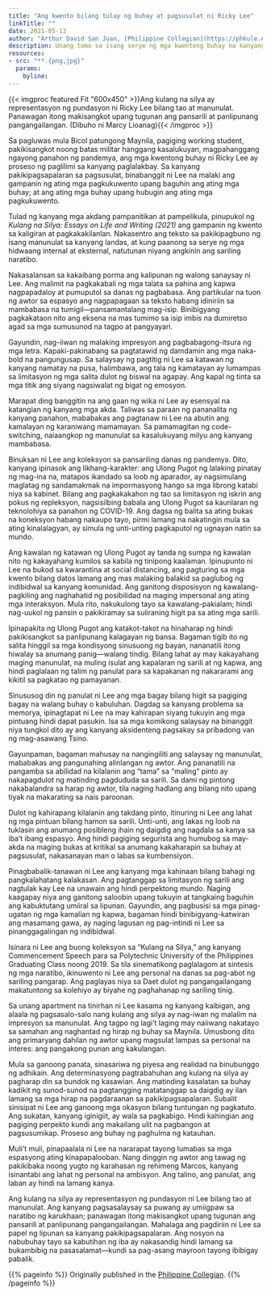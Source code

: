 ```yaml
---
title: "Ang kwento bilang tulay ng buhay at pagsusulat ni Ricky Lee"
linkTitle: ""
date: 2021-05-13
author: "Arthur David San Juan, [Philippine Collegian](https://phkule.org/)"
description: Unang tomo sa isang serye ng mga kwentong buhay na kanyang balak ilimbag, personal na ipinakilala ni Ricky Lee ang sarili gamit ang mga piling anekdota sa buhay at pagsusulat.
resources:
- src: "**.{png,jpg}"
  params:
    byline:
---
```

{{< imgproc featured Fit "600x450" >}}Ang kulang na silya ay representasyon ng pundasyon ni Ricky Lee bilang tao at manunulat. Panawagan itong makisangkot upang tugunan ang pansarili at panlipunang pangangailangan. (Dibuho ni Marcy Lioanag){{< /imgproc >}}

<span class="drop">S</span>a pagluwas mula Bicol patungong Maynila, pagiging working student, pakikisangkot noong batas militar hanggang kasalukuyan, magpahanggang ngayong panahon ng pandemya, ang mga kwentong buhay ni Ricky Lee ay proseso ng paglilimi sa kanyang paglalakbay. Sa kanyang pakikipagsapalaran sa pagsusulat, binabanggit ni Lee na malaki ang gampanin ng ating mga pagkukuwento upang baguhin ang ating mga buhay; at ang ating mga buhay upang hubugin ang ating mga pagkukuwento.

Tulad ng kanyang mga akdang pampanitikan at pampelikula, pinupukol ng *Kulang na Silya: Essays on Life and Writing (2021)* ang gampanin ng kwento sa kaligiran at pagkakakilanlan. Nakasentro ang teksto sa pakikipagbuno ng isang manunulat sa kanyang landas, at kung paanong sa serye ng mga hidwaang internal at eksternal, natutunan niyang angkinin ang sariling naratibo.

Nakasalansan sa kakaibang porma ang kalipunan ng walong sanaysay ni Lee. Ang malimit na pagkakabali ng mga talata sa pahina ang kapwa nagpapadaloy at pumuputol sa danas ng pagbabasa. Ang partikular na tuon ng awtor sa espasyo ang nagpapagaan sa teksto habang idiniriin sa mambabasa na tumigil—pansamantalang mag-isip. Binibigyang pagkakataon nito ang eksena na mas tumimo sa isip imbis na dumiretso agad sa mga sumusunod na tagpo at pangyayari.

Gayundin, nag-iiwan ng malaking impresyon ang pagbabagong-itsura ng mga letra. Kapaki-pakinabang sa pagtatawid ng damdamin ang mga naka-bold na pangungusap. Sa salaysay ng pagtitig ni Lee sa katawan ng kanyang namatay na pusa, halimbawa, ang tala ng kamatayan ay lumampas sa limitasyon ng mga salita dulot ng biswal na agapay. Ang kapal ng tinta sa mga titik ang siyang nagsiwalat ng bigat ng emosyon.

Marapat ding banggitin na ang gaan ng wika ni Lee ay esensyal na katangian ng kanyang mga akda. Taliwas sa paraan ng pananalita ng kanyang panahon, mababakas ang pagtanaw ni Lee na abutin ang kamalayan ng karaniwang mamamayan. Sa pamamagitan ng code-switching, naiaangkop ng manunulat sa kasalukuyang milyu ang kanyang mambabasa.

Binuksan ni Lee ang koleksyon sa pansariling danas ng pandemya. Dito, kanyang ipinasok ang likhang-karakter: ang Ulong Pugot ng lalaking pinatay ng mag-ina na, matapos ikandado sa loob ng aparador, ay nagsimulang maglatag ng sandamakmak na impormasyong hango sa mga librong katabi niya sa kabinet. Bilang ang pagkakakahon ng tao sa limitasyon ng iskrin ang pokus ng repleksyon, nagsisilbing babala ang Ulong Pugot sa kaunlaran ng teknolohiya sa panahon ng COVID-19. Ang dagsa ng balita sa ating bukas na koneksyon habang nakaupo tayo, pirmi lamang na nakatingin mula sa ating kinalalagyan, ay simula ng unti-unting pagkaputol ng ugnayan natin sa mundo.

Ang kawalan ng katawan ng Ulong Pugot ay tanda ng sumpa ng kawalan nito ng kakayahang kumilos sa kabila ng tinipong kaalaman. Ipinupunto ni Lee na bukod sa kwarantina at social distancing, ang pagturing sa mga kwento bilang datos lamang ang mas malaking balakid sa paglubog ng indibidwal sa kanyang komunidad. Ang ganitong disposisyon ng kawalang-pagkiling ang naghahatid ng posibilidad na maging impersonal ang ating mga interaksyon. Mula rito, nakukulong tayo sa kawalang-pakialam; hindi nag-uukol ng pansin o pakikiramay sa suliraning higit pa sa ating mga sarili.

Ipinapakita ng Ulong Pugot ang katakot-takot na hinaharap ng hindi pakikisangkot sa panlipunang kalagayan ng bansa. Bagaman tigib ito ng salita hinggil sa mga kondisyong sinusuong ng bayan, nananatili itong hiwalay sa anumang panig—walang tindig. Bilang lahat ay may kakayahang maging manunulat, na muling isulat ang kapalaran ng sarili at ng kapwa, ang hindi paglalaan ng talim ng panulat para sa kapakanan ng nakararami ang kikitil sa pagkatao ng pamayanan.  

Sinususog din ng panulat ni Lee ang mga bagay bilang higit sa pagiging bagay na walang buhay o kabuluhan. Dagdag sa kanyang problema sa memorya, ipinagtapat ni Lee na may kahirapan siyang tukuyin ang mga pintuang hindi dapat pasukin. Isa sa mga komikong salaysay na binanggit niya tungkol dito ay ang kanyang aksidenteng pagsakay sa pribadong van ng mag-asawang Tsino. 

Gayunpaman, bagaman mahusay na nangingiliti ang salaysay ng manunulat, mababakas ang pangunahing alinlangan ng awtor. Ang pananatili na pangamba sa abilidad na kilalanin ang “tama” sa “maling” pinto ay nakapagdulot ng matinding pagdududa sa sarili. Sa dami ng pintong nakabalandra sa harap ng awtor, tila naging hadlang ang bilang nito upang tiyak na makarating sa nais paroonan.

Dulot ng kahirapang kilalanin ang takdang pinto, itinuring ni Lee ang lahat ng mga pintuan bilang hamon sa sarili. Unti-unti, ang lakas ng loob na tuklasin ang anumang posibleng ihain ng daigdig ang nagdala sa kanya sa iba’t ibang espasyo. Ang hindi pagiging segurista ang humubog sa may-akda na maging bukas at kritikal sa anumang kakaharapin sa buhay at pagsusulat, nakasanayan man o labas sa kumbensiyon.

Pinagbabalik-tanawan ni Lee ang kanyang mga kahinaan bilang bahagi ng pangkalahatang kalakasan. Ang pagtanggap sa limitasyon ng sarili ang nagtulak kay Lee na unawain ang hindi perpektong mundo. Naging kaagapay niya ang ganitong saloobin upang tukuyin at tangkaing baguhin ang kabuktutang umiiral sa lipunan. Gayundin, ang pagbusisi sa mga pinag-ugatan ng mga kamalian ng kapwa, bagaman hindi binibigyang-katwiran ang masamang gawa, ay naging lagusan ng pag-intindi ni Lee sa pinanggagalingan ng indibidwal. 

Isinara ni Lee ang buong koleksyon sa “Kulang na Silya,” ang kanyang Commencement Speech para sa Polytechnic University of the Philippines Graduating Class noong 2019. Sa tila sinematikong paglalagom at sintesis ng mga naratibo, ikinuwento ni Lee ang personal na danas sa pag-abot ng sariling pangarap. Ang paglayas niya sa Daet dulot ng pangangailangang makatuntong sa kolehiyo ay biyahe ng paghahanap ng sariling tinig. 

Sa unang apartment na tinirhan ni Lee kasama ng kanyang kaibigan, ang alaala ng pagsasalo-salo nang kulang ang silya ay nag-iwan ng malalim na impresyon sa manunulat. Ang tagpo ng lagi’t laging may naiiwang nakatayo sa samahan ang naghantad ng hirap ng buhay sa Maynila. Umusbong dito ang primaryang dahilan ng awtor upang magsulat lampas sa personal na interes: ang pangakong punan ang kakulangan.

Mula sa ganoong panata, sinasariwa ng piyesa ang realidad na binubunggo ng adhikain. Ang determinasyong pagtrabahuhan ang kulang na silya ay pagharap din sa bundok ng kasawian. Ang matinding kasalatan sa buhay kadikit ng sunod-sunod na pagtangging matatanggap sa daigdig ay ilan lamang sa mga hirap na pagdaraanan sa pakikipagsapalaran. Subalit sinisipat ni Lee ang ganoong mga okasyon bilang tuntungan ng pagkatuto. Ang sukatan, kanyang iginigiit, ay wala sa pagkabigo. Hindi kahingian ang pagiging perpekto kundi ang makailang ulit na pagbangon at pagsusumikap. Proseso ang buhay ng paghulma ng katauhan.

Muli’t muli, pinapaalala ni Lee na nararapat tayong lumabas sa mga espasyong ating kinapapalooban. Nang dinggin ng awtor ang tawag ng pakikibaka noong yugto ng karahasan ng rehimeng Marcos, kanyang isinantabi ang lahat ng personal na ambisyon. Ang talino, ang panulat, ang laban ay hindi na lamang kanya.

Ang kulang na silya ay representasyon ng pundasyon ni Lee bilang tao at manunulat. Ang kanyang pagsasalaysay sa puwang ay umiigpaw sa naratibo ng karukhaan; panawagan itong makisangkot upang tugunan ang pansarili at panlipunang pangangailangan. Mahalaga ang pagdiriin ni Lee sa papel ng lipunan sa kanyang pakikipagsapalaran. Ang nosyon na nabubuhay tayo sa kabutihan ng iba ay nakasandig hindi lamang sa bukambibig na pasasalamat—kundi sa pag-asang mayroon tayong ibibigay pabalik.

{{% pageinfo %}}
Originally published in the [Philippine Collegian](https://phkule.org/article/158/ang-kwento-bilang-tulay-ng-buhay-at-pagsusulat-ni-ricky-lee).
{{% /pageinfo %}}
